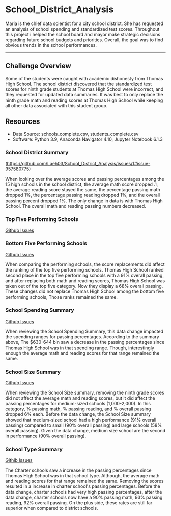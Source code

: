# School_District_Analysis

Maria is the chief data scientist for a city school district. She has requested an analysis of school spending and standardized test scores. 
Throughout this project i helped the school board and mayor make strategic decisions regarding future school budgets and priorities.
Overall, the goal was to find obvious trends in the school performances.

---
 
 ## Challenge Overview
Some of the students were caught with academic dishonesty from Thomas High School. 
The school district discovered that the standardized test scores for ninth grade students at Thomas High School were incorrect, and they requested 
for updated data summaries. It was best to only replace the ninth grade math and reading scores at Thomas High School 
while keeping all other data associated with this student group.

## Resources
- Data Source: schools_complete.csv, students_complete.csv
- Software: Python 3.9, Anaconda Navigator 4.10, Jupyter Notebook 6.1.3


### School District Summary
(https://github.com/Laeh03/School_District_Analysis/issues/1#issue-957580775)

When looking over the average scores and passing percentages among the 15 high schools in the school district, the average math score dropped .1, 
the average reading score stayed the same, the percentage passing math dropped 1%, the percentage passing reading dropped 1%, and the overall passing percent dropped 1%.
The only change in data is with Thomas High School. The overall math and reading passing numbers decreased.


### Top Five Performing Schools
[Github Issues](https://github.com/Laeh03/School_District_Analysis/issues/2#issue-957581963)
### Bottom Five Performing Schools
[Github Issues](https://github.com/Laeh03/School_District_Analysis/issues/3#issue-957582006)

When comparing the performing schools, the score replacements did affect the ranking of the top five performing schools. 
Thomas High School ranked second place in the top five performing schools with a 91% overall passing, and after replacing both math and reading scores, 
Thomas High School was taken out of the top five category. Now they display a 68% overall passing. These changes did not replace Thomas High School 
among the bottom five performing schools, Those ranks remained the same.


### School Spending Summary
[Github Issues](https://github.com/Laeh03/School_District_Analysis/issues/4#issue-957587615)

When reviewing the School Spending Summary, this data change impacted the spending ranges for passing percentages. 
According to the summary above, The $630-644 bin saw a decrease in the passing percentages since Thomas High School was in that spending range.
Though, interestingly enough the average math and reading scores for that range remained the same.

  
 ### School Size Summary
 [Github Issues](https://github.com/Laeh03/School_District_Analysis/issues/5#issue-957589901)
    
When reviewing the School Size summary, removing the ninth grade scores did not affect the average math and reading scores, 
but it did affect the passing percentages for medium-sized schools (1,000-2,000). 
In this category, % passing math, % passing reading, and % overall passing dropped 6% each. 
Before the data change, the School Size summary showed that medium-sized school had a high performance (91% overall passing) compared to small (90% overall passing)
and large schools (58% overall passing). Given the data change, medium size school are the second in performance (90% overall passing).
  
  
  ###  School Type Summary
[Githib Issues](https://github.com/Laeh03/School_District_Analysis/issues/6#issue-957591155)

The Charter schools saw a increase in the passing percentages since Thomas High School was in that school type.
Although, the average math and reading scores for that range remained the same.
Removing the scores resulted in a increase in charter school's passing percentages. 
Before the data change, charter schools had very high passing percentages,
after the data change, charter schools now have a 90% passing math, 93% passing reading, 92% overall passing. 
On the plus side, these rates are still far superior when compared to district schools.
